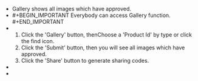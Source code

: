 - Gallery shows all images which have approved.
- #+BEGIN_IMPORTANT
  Everybody can access Gallery function.
  #+END_IMPORTANT
- <ol>
    <li>Click the 'Gallery' button, thenChoose a 'Product Id' by type or click the find icon.</li>  <li>Click the 'Submit' button, then you will see all images which have approved.</li>  <li>Click the 'Share' button to generate sharing codes.</li>
  </ol>
-
-